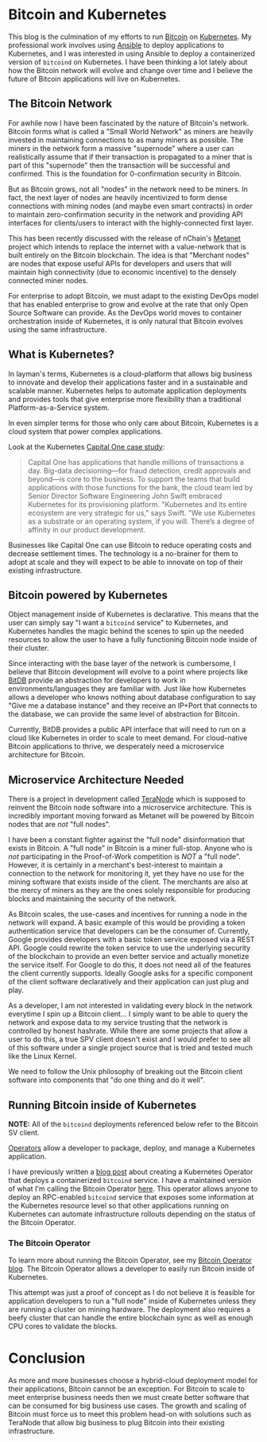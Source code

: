 # Bitcoin and Kubernetes

This blog is the culmination of my efforts to run
[Bitcoin](https://bitcoin.org/en/bitcoin-paper) on
[Kubernetes](https://kubernetes.io/). My professional work involves using
[Ansible](https://www.ansible.com/) to deploy applications to Kubernetes, and I
was interested in using Ansible to deploy a containerized version of `bitcoind`
on Kubernetes. I have been thinking a lot lately about how the Bitcoin network
will evolve and change over time and I believe the future of Bitcoin
applications will live on Kubernetes.

## The Bitcoin Network

For awhile now I have been fascinated by the nature of Bitcoin's network.
Bitcoin forms what is called a "Small World Network" as miners are heavily
invested in maintaining connections to as many miners as possible. The miners
in the network form a massive "supernode" where a user can realistically assume
that if their transaction is propagated to a miner that is part of this
"supernode" then the transaction will be successful and confirmed. This is the
foundation for 0-confirmation security in Bitcoin.

But as Bitcoin grows, not all "nodes" in the network need to be miners. In
fact, the next layer of nodes are heavily incentivized to form dense
connections with mining nodes (and maybe even smart contracts) in order to
maintain zero-confirmation security in the network and providing API interfaces
for clients/users to interact with the highly-connected first layer.

This has been recently discussed with the release of nChain's
[Metanet](http://squiremining.com/category/metanet/) project which intends to
replace the internet with a value-network that is built entirely on the Bitcoin
blockchain. The idea is that "Merchant nodes" are nodes that expose useful APIs
for developers and users that will maintain high connectivity (due to economic
incentive) to the densely connected miner nodes.

For enterprise to adopt Bitcoin, we must adapt to the existing DevOps model
that has enabled enterprise to grow and evolve at the rate that only Open
Source Software can provide. As the DevOps world moves to container
orchestration inside of Kubernetes, it is only natural that Bitcoin evolves
using the same infrastructure. 

## What is Kubernetes?

In layman's terms, Kubernetes is a cloud-platform that allows big business to
innovate and develop their applications faster and in a sustainable and
scalable manner. Kubernetes helps to automate application deployments and
provides tools that give enterprise more flexibility than a traditional
Platform-as-a-Service system.

In even simpler terms for those who only care about Bitcoin, Kubernetes is a
cloud system that power complex applications.

Look at the Kubernetes [Capital One case study](https://kubernetes.io/case-studies/capital-one/):
>Capital One has applications that handle millions of transactions a day. Big-data decisioning—for fraud detection, credit approvals and beyond—is core to the business. To support the teams that build applications with those functions for the bank, the cloud team led by Senior Director Software Engineering John Swift embraced Kubernetes for its provisioning platform. "Kubernetes and its entire ecosystem are very strategic for us," says Swift. "We use Kubernetes as a substrate or an operating system, if you will. There’s a degree of affinity in our product development.

Businesses like Capital One can use Bitcoin to reduce operating costs and
decrease settlement times. The technology is a no-brainer for them to adopt at
scale and they will expect to be able to innovate on top of their existing
infrastructure.

## Bitcoin powered by Kubernetes

Object management inside of Kubernetes is declarative. This means that the user
can simply say "I want a `bitcoind` service" to Kubernetes, and Kubernetes
handles the magic behind the scenes to spin up the needed resources to allow
the user to have a fully functioning Bitcoin node inside of their cluster.

Since interacting with the base layer of the network is cumbersome, I believe
that Bitcoin development will evolve to a point where projects like
[BitDB](https://bitdb.network/) provide an abstraction for developers to work
in environments/languages they are familiar with. Just like how Kubernetes
allows a developer who knows nothing about database configuration to say "Give
me a database instance" and they receive an IP+Port that connects to the
database, we can provide the same level of abstraction for Bitcoin.

Currently, BitDB provides a public API interface that will need to run on a
cloud like Kubernetes in order to scale to meet demand. For cloud-native
Bitcoin applications to thrive, we desperately need a microservice architecture
for Bitcoin.

## Microservice Architecture Needed

There is a project in development called [TeraNode](https://terab.lokad.com/)
which is supposed to reinvent the Bitcoin node software into a microservice
architecture. This is incredibly important moving forward as Metanet will be
powered by Bitcoin nodes that are *not* "full nodes".

I have been a constant fighter against the "full node" disinformation that
exists in Bitcoin. A "full node" in Bitcoin is a miner full-stop. Anyone who is
*not* participating in the Proof-of-Work competition is *NOT* a "full node".
However, it is certainly in a merchant's best-interest to maintain a connection
to the network for monitoring it, yet they have no use for the mining software
that exists inside of the client. The merchants are also at the mercy of miners
as they are the ones solely responsible for producing blocks and maintaining
the security of the network.

As Bitcoin scales, the use-cases and incentives for running a node in the
network will expand. A basic example of this would be providing a token
authentication service that developers can be the consumer of. Currently,
Google provides developers with a basic token service exposed via a REST API.
Google could rewrite the token service to use the underlying security of the
blockchain to provide an even better service and actually monetize the service
itself. For Google to do this, it does not need all of the features the client
currently supports. Ideally Google asks for a specific component of the client
software declaratively and their application can just plug and play.

As a developer, I am not interested in validating every block in the network
everytime I spin up a Bitcoin client... I simply want to be able to query the
network and expose data to my service trusting that the network is controlled
by honest hashrate. While there are some projects that allow a user to do this,
a true SPV client doesn't exist and I would prefer to see all of this software
under a single project source that is tried and tested much like the Linux
Kernel.

We need to follow the Unix philosophy of breaking out the Bitcoin client
software into components that "do one thing and do it well".

## Running Bitcoin inside of Kubernetes
**NOTE:** All of the `bitcoind` deployments referenced below refer to the
Bitcoin SV client.

[Operators](https://coreos.com/operators/) allow a developer to package,
deploy, and manage a Kubernetes application.

I have previously written a [blog
post](https://github.com/dymurray/ao-blogs/blob/master/status-example.md) about
creating a Kubernetes Operator that deploys a containerized `bitcoind` service.
I have a maintained version of what I'm calling the Bitcoin Operator
[here](https://github.com/dymurray/bitcoin-operator).  This operator allows
anyone to deploy an RPC-enabled `bitcoind` service that exposes some
information at the Kubernetes resource level so that other applications running
on Kubernetes can automate infrastructure rollouts depending on the status of
the Bitcoin Operator.

### The Bitcoin Operator

To learn more about running the Bitcoin Operator, see my [Bitcoin Operator
blog](https://dymurray/ao-blogs/blob/master/bitcoin-operator.md). The Bitcoin
Operator allows a developer to easily run Bitcoin inside of Kubernetes.

This attempt was just a proof of concept as I do not believe it is feasible for
application developers to run a "full node" inside of Kubernetes unless they
are running a cluster on mining hardware. The deployment also requires a beefy
cluster that can handle the entire blockchain sync as well as enough CPU cores
to validate the blocks.

# Conclusion

As more and more businesses choose a hybrid-cloud deployment model for their
applications, Bitcoin cannot be an exception. For Bitcoin to scale to meet
enterprise business needs then we must create better software that can be
consumed for big business use cases. The growth and scaling of Bitcoin must
force us to meet this problem head-on with solutions such as TeraNode that
allow big business to plug Bitcoin into their existing infrastructure.
